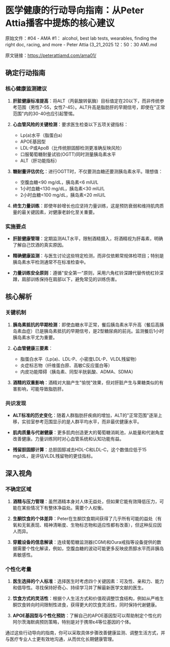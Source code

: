 # 医学健康的行动导向指南：从Peter Attia播客中提炼的核心建议

原始文件：#04 - AMA #1： alcohol, best lab tests, wearables, finding the right doc, racing, and more - Peter Attia (3_21_2025 12：50：30 AM).md

原文链接：https://peterattiamd.com/ama01/

## 确定行动指南

### 核心健康监测建议

1. **肝脏健康标准提高**：将ALT（丙氨酸转氨酶）目标值定在20以下，而非传统参考范围（男性7-55，女性7-45）。ALT升高是脂肪肝的早期信号，即使在"正常范围"内的30-40也应引起警惕。

2. **心血管风险的关键检测**：要求医生检查以下五项关键指标：
   - Lp(a)水平（脂蛋白a）
   - APOE基因型
   - LDL-P或ApoB（比传统胆固醇检测更准确反映风险）
   - 口服葡萄糖耐量试验(OGTT)同时测量胰岛素水平
   - ALT（肝功能指标）

3. **糖耐量评估优化**：进行OGTT时，不仅要测血糖还要测胰岛素水平。理想值：
   - 空腹血糖<90 mg/dL，胰岛素<6 mIU/L
   - 1小时血糖<130 mg/dL，胰岛素<30 mIU/L
   - 2小时血糖<100 mg/dL，胰岛素<20 mIU/L

4. **终生力量训练**：即使年龄增长也应坚持力量训练，这是预防衰弱和维持肌肉质量的最关键因素，对健康老龄化至关重要。

### 实施要点

- **肝脏健康管理**：定期监测ALT水平，限制酒精摄入，将酒精视为肝毒素，明确了解自己饮酒的真实原因。
  
- **精确健康监测**：与医生讨论这些特定检测，而非仅依赖常规体检项目；特别是胰岛素水平检测通常不在标准检查中。
  
- **力量训练安全原则**：遵循"安全第一"原则，采用六角杠铃深蹲代替传统杠铃深蹲，肩部训练保持在肩部以下，避免常见的训练伤害。

## 核心解析

### 关键机制

1. **胰岛素抵抗的早期检测**：即使血糖水平正常，餐后胰岛素水平升高（餐后高胰岛素血症）已是胰岛素抵抗的早期信号，是2型糖尿病的前兆。监测餐后1小时胰岛素水平尤为重要。

2. **心血管健康三要素**：
   - 脂蛋白水平（Lp(a)、LDL-P、小密度LDL-P、VLDL残留物）
   - 炎症标志物（纤维蛋白原、高敏C反应蛋白等）
   - 内皮功能障碍（胰岛素、同型半胱氨酸、ADMA、SDMA）

3. **酒精的双重影响**：酒精对大脑产生"愉悦"效果，但对肝脏产生与果糖类似的有害影响，可能导致脂肪肝。

### 共识发现

- **ALT标准的历史变化**：随着人群脂肪肝疾病的增加，ALT的"正常范围"逐渐上移，实验室参考范围显示的是人群平均水平，而非最优健康水平。

- **肌肉质量与代谢健康**：更多肌肉创造更大的葡萄糖消耗池，从能量和代谢角度改善健康。力量训练同时对心血管系统和认知功能有益。

- **残留胆固醇计算**：总胆固醇减去HDL-C和LDL-C，这个数值应低于15 mg/dL，是评估VLDL残留物的更佳指标。

## 深入视角

### 不确定区域

1. **酒精与压力管理**：虽然酒精本身对人体无益处，但如果它能有效降低压力，可能在某些情况下有整体净益处。需要个人权衡。

2. **生酮饮食的个体差异**：Peter在生酮饮食期间获得了几乎所有可能的益处（有氧和无氧表现、精神清晰度、生物标志物和适应性都有改善），但这种反应因人而异。

3. **穿戴设备的信息解读**：连续葡萄糖监测器(CGM)和Oura戒指等设备提供的数据需要个性化解读，例如，空腹血糖的波动可能更多反映皮质醇水平而非胰岛素敏感性。

### 个性化考量

1. **医生选择的个人标准**：选择医生时考虑四个关键因素：可及性、亲和力、能力和倡导性。寻找保持好奇心、持续学习并了解最新医学文献的医生。

2. **饮食方式的灵活性**：根据个人生活方式和价值观调整饮食结构，例如从严格生酮饮食转向时间限制性进食，获得更大的饮食灵活性，同时保持代谢健康。

3. **APOE基因型与个性化预防**：了解自己的APOE基因型可以帮助制定个性化的阿尔茨海默病预防策略，特别是对于携带ε4等位基因的个体。

通过这些行动导向的指南，你可以采取具体步骤改善健康监测、调整生活方式，并与医疗专业人士更有效地沟通，从而优化长期健康管理。